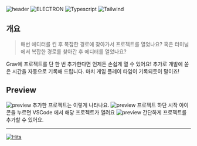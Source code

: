 ![header](https://capsule-render.vercel.app/api?type=rect&color=gradient&height=100&section=header&text=Grav&fontSize=45&fontAlign=80&fontAlignY=52)
![ELECTRON](https://img.shields.io/badge/Electron-47848F?style=flat-square&logo=Electron&logoColor=white)
![Typescript](https://img.shields.io/badge/Typescript-3178c6?style=flat-square&logo=typescript&logoColor=white)
![Tailwind](https://img.shields.io/badge/Tailwind-06B6D4?style=flat-square&logo=sass&logoColor=white)

## 개요

> 매번 에디터를 킨 후 복잡한 경로에 찾아가서 프로젝트를 열었나요?
> 혹은 터미널에서 복잡한 경로를 찾아간 후 에디터를 열었나요?

Grav에 프로젝트를 단 한 번 추가한다면 언제든 손쉽게 열 수 있어요!
추가로 개발에 쏟은 시간을 자동으로 기록해 드립니다.
마치 게임 플레이 타임이 기록되듯이 말이죠!

## Preview

![preview](https://github.com/user-attachments/assets/cec48840-8159-44d1-b093-664c1cf8c1aa)
추가한 프로젝트는 이렇게 나타나요.
![preview](https://github.com/user-attachments/assets/e7a09717-4afb-4c90-90c1-3a4171d09243)
프로젝트 하단 시작 아이콘을 누르면 VSCode 에서 해당 프로젝트가 열려요
![preview](https://github.com/user-attachments/assets/4d26a009-cc99-45c3-a726-6c364adbaee9)
간단하게 프로젝트를 추가할 수 있어요.

---

[![Hits](https://hits.seeyoufarm.com/api/count/incr/badge.svg?url=https%3A%2F%2Fgithub.com%2FTaehyunJeon0203%2Fgrav&count_bg=%23ABA4F4&title_bg=%234C60F7&icon=&icon_color=%239BA9F0&title=Visit&edge_flat=false)](https://hits.seeyoufarm.com)
